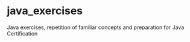 # java_exercises
Java exercises, repetition of familiar concepts and preparation for Java Certification 
